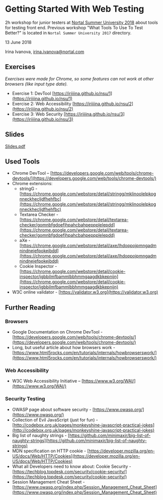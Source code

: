 # Getting Started With Web Testing

2h workshop for junior testers at [Nortal Summer University 2018](https://nortal.com/summeruniversity/) about tools for testing front end. Previous workshop "What Tools To Use To Test Better?" is located in `Nortal Summer University 2017` directory.

13 June 2018

Irina Ivanova, [irina.ivanova@nortal.com](irina.ivanova@nortal.com)

## Exercises

*Exercises were made for Chrome, so some features can not work at other browsers (like input type date).*

* Exercise 1: DevTool [https://iriiiina.github.io/nsu/1](https://iriiiina.github.io/nsu/1)
* Exercise 2: Web Accessibility [https://iriiiina.github.io/nsu/2](https://iriiiina.github.io/nsu/2)
* Exercise 3: Web Security [https://iriiiina.github.io/nsu/3](https://iriiiina.github.io/nsu/3)

## Slides

[Slides.pdf](https://github.com/iriiiina/nsu/blob/master/Slides.pdf)

## Used Tools

* Chrome DevTool – [https://developers.google.com/web/tools/chrome-devtools/](https://developers.google.com/web/tools/chrome-devtools/)
* Chrome extensions:
	* stringG - [https://chrome.google.com/webstore/detail/stringg/mklinoolelpkognneckhecljdfhehfbc](https://chrome.google.com/webstore/detail/stringg/mklinoolelpkognneckhecljdfhehfbc)
	* Textarea Checker - [https://chrome.google.com/webstore/detail/textarea-checker/gomnbfgdoefjhpahcbahpeppplelepdd](https://chrome.google.com/webstore/detail/textarea-checker/gomnbfgdoefjhpahcbahpeppplelepdd)
    * aXe - [https://chrome.google.com/webstore/detail/axe/lhdoppojpmngadmnindnejefpokejbdd](https://chrome.google.com/webstore/detail/axe/lhdoppojpmngadmnindnejefpokejbdd)
	* Cookie Inspector - [https://chrome.google.com/webstore/detail/cookie-inspector/jgbbilmfbammlbbhmmgaagdkbkepnijn](https://chrome.google.com/webstore/detail/cookie-inspector/jgbbilmfbammlbbhmmgaagdkbkepnijn)
* W3C online validator - [https://validator.w3.org](https://validator.w3.org)

## Further Reading

### Browsers
* Google Documentation on Chrome DevTool - [https://developers.google.com/web/tools/chrome-devtools/](https://developers.google.com/web/tools/chrome-devtools/)
* Long, but useful article about how browsers work - [https://www.html5rocks.com/en/tutorials/internals/howbrowserswork/](https://www.html5rocks.com/en/tutorials/internals/howbrowserswork/)

### Web Accessibility
* W3C Web Accessibility Initiative – [https://www.w3.org/WAI/](https://www.w3.org/WAI/)

### Security Testing
* OWASP page about software security - [https://www.owasp.org/](https://www.owasp.org/)
* Collection of Evil JavaScript (just for fun) - [http://codebox.org.uk/pages/monkeyshine-javascript-practical-jokes](http://codebox.org.uk/pages/monkeyshine-javascript-practical-jokes)
* Big list of naughty strings - [https://github.com/minimaxir/big-list-of-naughty-strings](https://github.com/minimaxir/big-list-of-naughty-strings)
* MDN specification on HTTP cookie - [https://developer.mozilla.org/en-US/docs/Web/HTTP/Cookies](https://developer.mozilla.org/en-US/docs/Web/HTTP/Cookies)
* What all Developers need to know about: Cookie Security - [https://techblog.topdesk.com/security/cookie-security/](https://techblog.topdesk.com/security/cookie-security/)
* Session Management Cheat Sheet - [https://www.owasp.org/index.php/Session_Management_Cheat_Sheet](https://www.owasp.org/index.php/Session_Management_Cheat_Sheet)